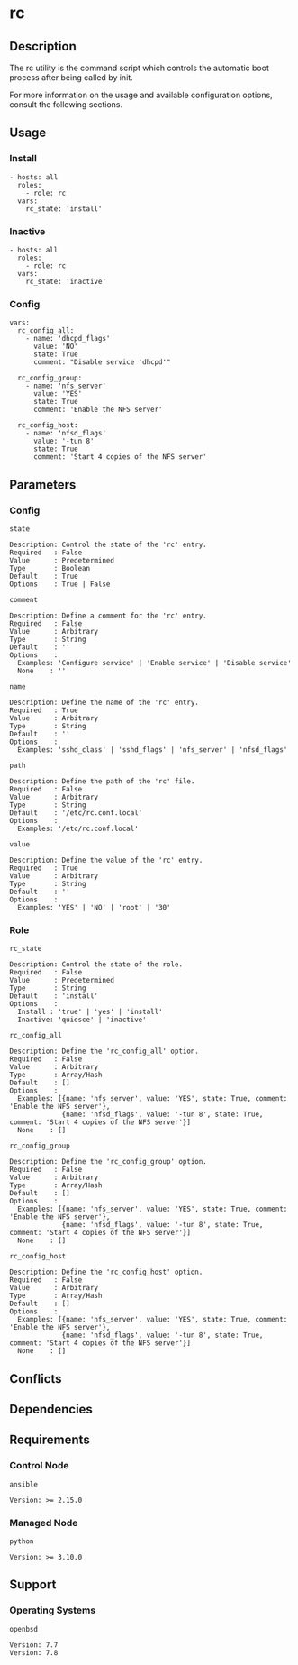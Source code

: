 # rc

## Description

The rc utility is the command script which controls the automatic boot process
after being called by init.

For more information on the usage and available configuration options,
consult the following sections.

## Usage

### Install

```
- hosts: all
  roles:
    - role: rc
  vars:
    rc_state: 'install'
```

### Inactive

```
- hosts: all
  roles:
    - role: rc
  vars:
    rc_state: 'inactive'
```

### Config

```
vars:
  rc_config_all:
    - name: 'dhcpd_flags'
      value: 'NO'
      state: True
      comment: "Disable service 'dhcpd'"

  rc_config_group:
    - name: 'nfs_server'
      value: 'YES'
      state: True
      comment: 'Enable the NFS server'

  rc_config_host:
    - name: 'nfsd_flags'
      value: '-tun 8'
      state: True
      comment: 'Start 4 copies of the NFS server'
```

## Parameters

### Config

`state`

    Description: Control the state of the 'rc' entry.
    Required   : False
    Value      : Predetermined
    Type       : Boolean
    Default    : True
    Options    : True | False

`comment`

    Description: Define a comment for the 'rc' entry.
    Required   : False
    Value      : Arbitrary
    Type       : String
    Default    : ''
    Options    :
      Examples: 'Configure service' | 'Enable service' | 'Disable service'
      None    : ''

`name`

    Description: Define the name of the 'rc' entry.
    Required   : True
    Value      : Arbitrary
    Type       : String
    Default    : ''
    Options    :
      Examples: 'sshd_class' | 'sshd_flags' | 'nfs_server' | 'nfsd_flags'

`path`

    Description: Define the path of the 'rc' file.
    Required   : False
    Value      : Arbitrary
    Type       : String
    Default    : '/etc/rc.conf.local'
    Options    :
      Examples: '/etc/rc.conf.local'

`value`

    Description: Define the value of the 'rc' entry.
    Required   : True
    Value      : Arbitrary
    Type       : String
    Default    : ''
    Options    :
      Examples: 'YES' | 'NO' | 'root' | '30'

### Role

`rc_state`

    Description: Control the state of the role.
    Required   : False
    Value      : Predetermined
    Type       : String
    Default    : 'install'
    Options    :
      Install : 'true' | 'yes' | 'install'
      Inactive: 'quiesce' | 'inactive'

`rc_config_all`

    Description: Define the 'rc_config_all' option.
    Required   : False
    Value      : Arbitrary
    Type       : Array/Hash
    Default    : []
    Options    :
      Examples: [{name: 'nfs_server', value: 'YES', state: True, comment: 'Enable the NFS server'},
                 {name: 'nfsd_flags', value: '-tun 8', state: True, comment: 'Start 4 copies of the NFS server'}]
      None    : []

`rc_config_group`

    Description: Define the 'rc_config_group' option.
    Required   : False
    Value      : Arbitrary
    Type       : Array/Hash
    Default    : []
    Options    :
      Examples: [{name: 'nfs_server', value: 'YES', state: True, comment: 'Enable the NFS server'},
                 {name: 'nfsd_flags', value: '-tun 8', state: True, comment: 'Start 4 copies of the NFS server'}]
      None    : []

`rc_config_host`

    Description: Define the 'rc_config_host' option.
    Required   : False
    Value      : Arbitrary
    Type       : Array/Hash
    Default    : []
    Options    :
      Examples: [{name: 'nfs_server', value: 'YES', state: True, comment: 'Enable the NFS server'},
                 {name: 'nfsd_flags', value: '-tun 8', state: True, comment: 'Start 4 copies of the NFS server'}]
      None    : []

## Conflicts

## Dependencies

## Requirements

### Control Node

`ansible`

    Version: >= 2.15.0

### Managed Node

`python`

    Version: >= 3.10.0

## Support

### Operating Systems

`openbsd`

    Version: 7.7
    Version: 7.8
